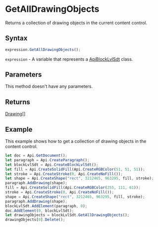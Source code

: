 # GetAllDrawingObjects

Returns a collection of drawing objects in the current content control.

## Syntax

```javascript
expression.GetAllDrawingObjects();
```

`expression` - A variable that represents a [ApiBlockLvlSdt](../ApiBlockLvlSdt.md) class.

## Parameters

This method doesn't have any parameters.

## Returns

[Drawing[]](../../Enumeration/Drawing.md)

## Example

This example shows how to get a collection of drawing objects in the content control.

```javascript editor-docx
let doc = Api.GetDocument();
let paragraph = Api.CreateParagraph();
let blockLvlSdt = Api.CreateBlockLvlSdt();
let fill = Api.CreateSolidFill(Api.CreateRGBColor(51, 51, 51));
let stroke = Api.CreateStroke(0, Api.CreateNoFill());
let shape = Api.CreateShape("rect", 3212465, 963295, fill, stroke);
paragraph.AddDrawing(shape);
fill = Api.CreateSolidFill(Api.CreateRGBColor(255, 111, 61));
stroke = Api.CreateStroke(0, Api.CreateNoFill());
shape = Api.CreateShape("rect", 3212465, 963295, fill, stroke);
paragraph.AddDrawing(shape);
blockLvlSdt.AddElement(paragraph, 0);
doc.AddElement(0, blockLvlSdt);
let drawingObjects = blockLvlSdt.GetAllDrawingObjects();
drawingObjects[0].Delete();
```
